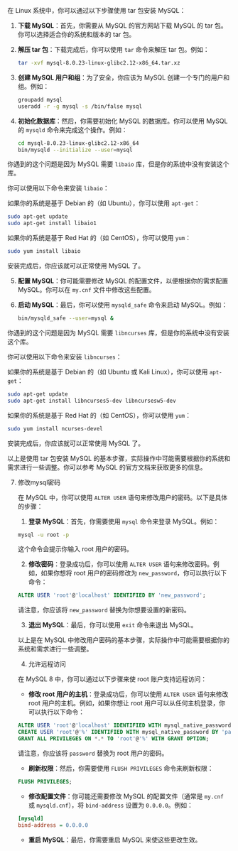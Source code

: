 在 Linux 系统中，你可以通过以下步骤使用 tar 包安装 MySQL：

1. **下载 MySQL**：首先，你需要从 MySQL 的官方网站下载 MySQL 的 tar 包。你可以选择适合你的系统和版本的 tar 包。

2. **解压 tar 包**：下载完成后，你可以使用 `tar` 命令来解压 tar 包。例如：

   ```bash
   tar -xvf mysql-8.0.23-linux-glibc2.12-x86_64.tar.xz
   ```

3. **创建 MySQL 用户和组**：为了安全，你应该为 MySQL 创建一个专门的用户和组。例如：

   ```bash
   groupadd mysql
   useradd -r -g mysql -s /bin/false mysql
   ```

4. **初始化数据库**：然后，你需要初始化 MySQL 的数据库。你可以使用 MySQL 的 `mysqld` 命令来完成这个操作。例如：

   ```bash
   cd mysql-8.0.23-linux-glibc2.12-x86_64
   bin/mysqld --initialize --user=mysql
   ```

你遇到的这个问题是因为 MySQL 需要 `libaio` 库，但是你的系统中没有安装这个库。

你可以使用以下命令来安装 `libaio`：

如果你的系统是基于 Debian 的（如 Ubuntu），你可以使用 `apt-get`：

```bash
sudo apt-get update
sudo apt-get install libaio1
```

如果你的系统是基于 Red Hat 的（如 CentOS），你可以使用 `yum`：

```bash
sudo yum install libaio
```

安装完成后，你应该就可以正常使用 MySQL 了。


5. **配置 MySQL**：你可能需要修改 MySQL 的配置文件，以便根据你的需求配置 MySQL。你可以在 `my.cnf` 文件中修改这些配置。

6. **启动 MySQL**：最后，你可以使用 `mysqld_safe` 命令来启动 MySQL。例如：

   ```bash
   bin/mysqld_safe --user=mysql &
   ```

你遇到的这个问题是因为 MySQL 需要 `libncurses` 库，但是你的系统中没有安装这个库。

你可以使用以下命令来安装 `libncurses`：

如果你的系统是基于 Debian 的（如 Ubuntu 或 Kali Linux），你可以使用 `apt-get`：

```bash
sudo apt-get update
sudo apt-get install libncurses5-dev libncursesw5-dev
```

如果你的系统是基于 Red Hat 的（如 CentOS），你可以使用 `yum`：

```bash
sudo yum install ncurses-devel
```

安装完成后，你应该就可以正常使用 MySQL 了。

以上是使用 tar 包安装 MySQL 的基本步骤，实际操作中可能需要根据你的系统和需求进行一些调整。你可以参考 MySQL 的官方文档来获取更多的信息。

7. 修改mysql密码

    在 MySQL 中，你可以使用 `ALTER USER` 语句来修改用户的密码。以下是具体的步骤：

    1. **登录 MySQL**：首先，你需要使用 `mysql` 命令来登录 MySQL。例如：

    ```bash
    mysql -u root -p
    ```

    这个命令会提示你输入 root 用户的密码。

    2. **修改密码**：登录成功后，你可以使用 `ALTER USER` 语句来修改密码。例如，如果你想将 root 用户的密码修改为 `new_password`，你可以执行以下命令：

    ```sql
    ALTER USER 'root'@'localhost' IDENTIFIED BY 'new_password';
    ```

    请注意，你应该将 `new_password` 替换为你想要设置的新密码。

    3. **退出 MySQL**：最后，你可以使用 `exit` 命令来退出 MySQL。

    以上是在 MySQL 中修改用户密码的基本步骤，实际操作中可能需要根据你的系统和需求进行一些调整。

    4. 允许远程访问

    在 MySQL 8 中，你可以通过以下步骤来使 root 账户支持远程访问：

    
    - **修改 root 用户的主机**：登录成功后，你可以使用 `ALTER USER` 语句来修改 root 用户的主机。例如，如果你想让 root 用户可以从任何主机登录，你可以执行以下命令：

    ```sql
    ALTER USER 'root'@'localhost' IDENTIFIED WITH mysql_native_password BY 'password';
    CREATE USER 'root'@'%' IDENTIFIED WITH mysql_native_password BY 'password';
    GRANT ALL PRIVILEGES ON *.* TO 'root'@'%' WITH GRANT OPTION;
    ```

    请注意，你应该将 `password` 替换为 root 用户的密码。

    - **刷新权限**：然后，你需要使用 `FLUSH PRIVILEGES` 命令来刷新权限：

    ```sql
    FLUSH PRIVILEGES;
    ```

    - **修改配置文件**：你可能还需要修改 MySQL 的配置文件（通常是 `my.cnf` 或 `mysqld.cnf`），将 `bind-address` 设置为 `0.0.0.0`。例如：

    ```ini
    [mysqld]
    bind-address = 0.0.0.0
    ```

    - **重启 MySQL**：最后，你需要重启 MySQL 来使这些更改生效。






